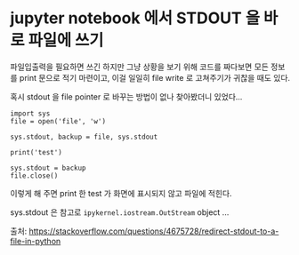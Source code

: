 # jupyter notebook 에서 STDOUT 을 바로 파일에 쓰기

파일입출력을 필요하면 쓰긴 하지만 그냥 상황을 보기 위해 코드를 짜다보면 모든 정보를 print 문으로 적기 마련이고, 이걸 일일히 file write 로 고쳐주기가 귀찮을 때도 있다.

혹시 stdout 을 file pointer 로 바꾸는 방법이 없나 찾아봤더니 있었다...


```
import sys
file = open('file', 'w')

sys.stdout, backup = file, sys.stdout

print('test')

sys.stdout = backup
file.close()
```

이렇게 해 주면 print 한 test 가 화면에 표시되지 않고 파일에 적힌다.

sys.stdout 은 참고로 `ipykernel.iostream.OutStream` object ...

출처: https://stackoverflow.com/questions/4675728/redirect-stdout-to-a-file-in-python

